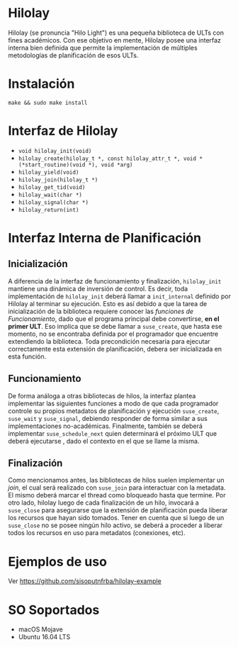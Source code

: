 # Hilolay
Hilolay (se pronuncia "Hilo Light") es una pequeña biblioteca de ULTs con fines académicos.
Con ese objetivo en mente, Hilolay posee una interfaz interna bien definida que permite la
implementación de múltiples metodologías de planificación de esos ULTs.

# Instalación
`make && sudo make install` 

# Interfaz de Hilolay
- `void hilolay_init(void)`
- `hilolay_create(hilolay_t *, const hilolay_attr_t *, void *(*start_routine)(void *), void *arg)`
- `hilolay_yield(void)`
- `hilolay_join(hilolay_t *)`
- `hilolay_get_tid(void)`
- `hilolay_wait(char *)`
- `hilolay_signal(char *)`
- `hilolay_return(int)`

# Interfaz Interna de Planificación

## Inicialización
A diferencia de la interfaz de funcionamiento y finalización, `hilolay_init` mantiene una dinámica de
inversión de control. Es decir, toda implementación de `hilolay_init` deberá llamar a `init_internal`
definido por Hilolay al terminar su ejecución.
Esto es así debido a que la tarea de inicialización de la biblioteca requiere conocer las _funciones de Funcionamiento_,
dado que el programa principal debe convertirse, **en el primer ULT**.
Eso implica que se debe llamar a `suse_create`, que hasta ese momento, no se encontraba definida por el programador 
que encuentre extendiendo la biblioteca.
Toda precondición necesaria para ejecutar correctamente esta extensión de planificación, debera ser inicializada
en esta función.
## Funcionamiento
De forma análoga a otras bibliotecas de hilos, la interfaz plantea implementar las siguientes funciones a modo
de que cada programador controle su propios metadatos de planificación y ejecución `suse_create`, `suse_wait` 
y `suse_signal`, debiendo responder de forma similar a sus implementaciones no-académicas.
Finalmente, también se deberá implementar `suse_schedule_next` quien determinará el próximo ULT que deberá ejecutarse
, dado el contexto en el que se llame la misma.
## Finalización
Como mencionamos antes, las bibliotecas de hilos suelen implementar un _join_, el cual será realizado con `suse_join`
para interactuar con la metadata. El mismo deberá marcar el thread como bloqueado hasta que termine.
Por otro lado, hilolay luego de cada finalización de un hilo, invocará a `suse_close` para asegurarse que la
extensión de planificación pueda liberar los recursos que hayan sido tomados. Tener en cuenta que si luego de
un `suse_close` no se posee ningún hilo activo, se deberá a proceder a liberar todos los recursos en uso para
metadatos (conexiones, etc).
# Ejemplos de uso
Ver https://github.com/sisoputnfrba/hilolay-example
# SO Soportados
- macOS Mojave
- Ubuntu 16.04 LTS